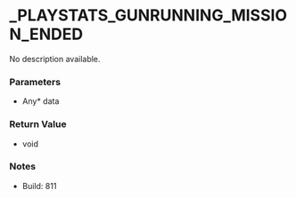 # _PLAYSTATS_GUNRUNNING_MISSION_ENDED

No description available.

### Parameters
* Any* data

### Return Value
* void

### Notes
* Build: 811

